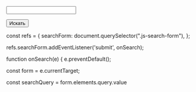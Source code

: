 <form class="form-inline search-form js-search-form">
      <div class="form-group">
        <input type="text" class="form-control" name="query" />
      </div>

<button type="submit" class="btn btn-primary">Искать</button>
</form>

const refs = {
  searchForm: document.querySelector(".js-search-form"),
};

refs.searchForm.addEventListener('submit', onSearch);



function onSearch(e) {
  e.preventDefault();

  const form = e.currentTarget;
  <!-- выбор по имени инпута -->
  const searchQuery = form.elements.query.value
